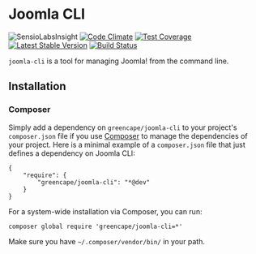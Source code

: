# Joomla CLI

![SensioLabsInsight](https://insight.sensiolabs.com/projects/c2895e80-cc5a-4f4c-906f-3efe53bd6ff4/mini.png)
[![Code Climate](https://codeclimate.com/github/GreenCape/joomla-cli/badges/gpa.svg)](https://codeclimate.com/github/GreenCape/joomla-cli)
[![Test Coverage](https://codeclimate.com/github/GreenCape/joomla-cli/badges/coverage.svg)](https://codeclimate.com/github/GreenCape/joomla-cli/coverage)
[![Latest Stable Version](https://poser.pugx.org/greencape/joomla-cli/v/stable.png)](https://packagist.org/packages/greencape/joomla-cli)
[![Build Status](https://api.travis-ci.org/GreenCape/joomla-cli.svg?branch=master)](https://travis-ci.org/greencape/joomla-cli)

`joomla-cli` is a tool for managing Joomla! from the command line.

## Installation

### Composer

Simply add a dependency on `greencape/joomla-cli` to your project's `composer.json` file if you use
[Composer](http://getcomposer.org/) to manage the dependencies of your project. Here is a minimal example of a
`composer.json` file that just defines a dependency on Joomla CLI:

    {
        "require": {
            "greencape/joomla-cli": "*@dev"
        }
    }

For a system-wide installation via Composer, you can run:

    composer global require 'greencape/joomla-cli=*'

Make sure you have `~/.composer/vendor/bin/` in your path.
